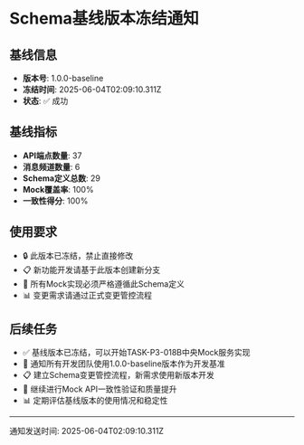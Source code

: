 # Schema基线版本冻结通知

## 基线信息
- **版本号**: 1.0.0-baseline
- **冻结时间**: 2025-06-04T02:09:10.311Z
- **状态**: ✅ 成功

## 基线指标
- **API端点数量**: 37
- **消息频道数量**: 6
- **Schema定义总数**: 29
- **Mock覆盖率**: 100%
- **一致性得分**: 100%

## 使用要求
- 🔒 此版本已冻结，禁止直接修改
- 📋 新功能开发请基于此版本创建新分支
- 🧪 所有Mock实现必须严格遵循此Schema定义
- 📊 变更需求请通过正式变更管控流程

## 后续任务
- ✅ 基线版本已冻结，可以开始TASK-P3-018B中央Mock服务实现
- 🔄 通知所有开发团队使用1.0.0-baseline版本作为开发基准
- 📋 建立Schema变更管控流程，新需求使用新版本开发
- 🧪 继续进行Mock API一致性验证和质量提升
- 📊 定期评估基线版本的使用情况和稳定性

---
通知发送时间: 2025-06-04T02:09:10.311Z